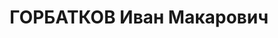 ---
title: ГОРБАТКОВ Иван Макарович
description: "Род. в 1896, ст. Глубокая, русский, в партии не состоял. \n  Обв. по\
  \ ст.ст. 17-58-8 и 58-11 УК РСФСР. Приговор: выездная сессия ВК ВС СССР – к тюремному\
  \ заключению сроком на 10 лет с поражением в политических правах сроком на 5 лет,\
  \ с конфискацией имущества. \n  Реабилитирован Прокуратурой Ростовской обл. 29.06.2000"
---